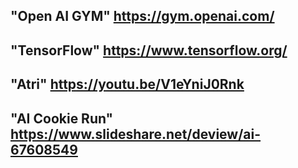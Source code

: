 ## **"Open AI GYM" <https://gym.openai.com/>**

## **"TensorFlow"  <https://www.tensorflow.org/>**

## **"Atri" <https://youtu.be/V1eYniJ0Rnk>**
## **"AI Cookie Run" <https://www.slideshare.net/deview/ai-67608549>**
